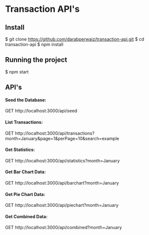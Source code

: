 # Transaction API's


## Install

$ git clone https://github.com/darabperwaiz/transaction-api.git
$ cd transaction-api
$ npm install

## Running the project

$ npm start

## API's

#### Seed the Database:
GET http://localhost:3000/api/seed

#### List Transactions:
GET http://localhost:3000/api/transactions?month=January&page=1&perPage=10&search=example

#### Get Statistics:
GET http://localhost:3000/api/statistics?month=January

#### Get Bar Chart Data:
GET http://localhost:3000/api/barchart?month=January

#### Get Pie Chart Data:
GET http://localhost:3000/api/piechart?month=January

#### Get Combined Data:
GET http://localhost:3000/api/combined?month=January
